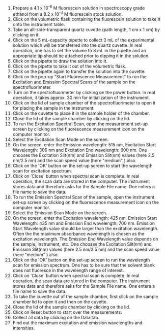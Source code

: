 1. Prepare a 4.1 x 10<sup>-6</sup> M fluorescein solution in spectroscopy grade ethanol from a 8.2 x 10<sup>-4</sup> M fluorescein stock solution.  
2. Click on the volumetric flask containing the fluorescein solution to take it onto the instrument table.  
3. Take an all-side-transparent quartz cuvette (path length, 1 cm x 1 cm) by clicking on it.  
4. Click on the 5 mL-capacity pipette to collect 3 mL of the experimental solution which will be transferred into the quartz cuvette. In real operation, one has to set the volume to 3 mL in the pipette and an appropriate tip should be attached prior to dipping it in the solution.  
5. Click on the pipette to draw the solution into it.  
6. Click on the pipette to take it out of the volumetric flask.  
7. Click on the pipette again to transfer the solution into the cuvette.  
8. Click on the pop-up "Start Fluorescence Measurement" to run the Excitation and Emission Spectral Scans of the sample on the spectrofluorimeter.  
9. Turn on the spectrofluorimeter by clicking on the power button. In real operation, it takes approx. 30 min for initialization of the instrument.  
10. Click on the lid of sample chamber of the spectrofluorimeter to open it for placing the sample in the instrument.  
11. Click on the cuvette to place it in the sample holder of the chamber.
12. Close the lid of the sample chamber by clicking on the lid.  
13. To run the Excitation Spectral Scan, open the measurement set-up screen by clicking on the fluorescence measurement icon on the computer monitor.  
14. Select the Excitation Scan Mode on the screen.  
15. On the screen, enter the Emission wavelength: 515 nm, Excitation Start Wavelength: 300 nm and Excitation End wavelength: 600 nm. One chooses the Excitation Slit(nm) and Emission Slit(nm) values (here 2.5 nm/2.5 nm) and the scan speed value (here "medium" ) also.  
16. Click on the 'OK' button on the set-up screen to start the wavelength scan for excitation spectrum.  
17. Click on 'Close' button when spectral scan is complete. In real operation, the scan data are stored in the computer. The instrument stores data and therefore asks for the Sample File name. One enters a file name to save the data.  
18. To run the Emission Spectral Scan of the sample, open the instrument set-up screen by clicking on the fluorescence measurement icon on the computer monitor.  
19. Select the Emission Scan Mode on the screen.
20. On the screen, enter the Excitation wavelength: 425 nm, Emission Start Wavelength: 435 nm and Emission End wavelength: 700 nm. Emission Start Wavelength value should be larger than the excitation wavelength. Often the the maximum absorbance wavelength is chosen as the excitation wavelength. The Emission End Wavelength value depends on the sample, instrument, etc. One chooses the Excitation Slit(nm) and Emission Slit(nm) values (here 2.5 nm/2.5 nm) and the scan speed value (here "medium" ) also.  
21. Click on the 'OK' button on the set-up screen to run the wavelength scan for emission spectrum. One has to be sure that the solvent blank does not fluoresce in the wavelength range of interest.   
22. Click on 'Close' button when spectral scan is complete. In real operation, the scan data are stored in the computer. The instrument stores data and therefore asks for the Sample File name. One enters a file name to save the data.    
23. To take the cuvette out of the sample chamber, first click on the sample chamber lid to open it and then on the cuvette.  
24. Close the lid of the sample chamber by clicking on the lid. 
25. Click on Reset button to start over the measurements.  
26. Collect all data by clicking on the Data tab.  
27. Find out the maximum excitation and emission wavelengths and intensities.  
